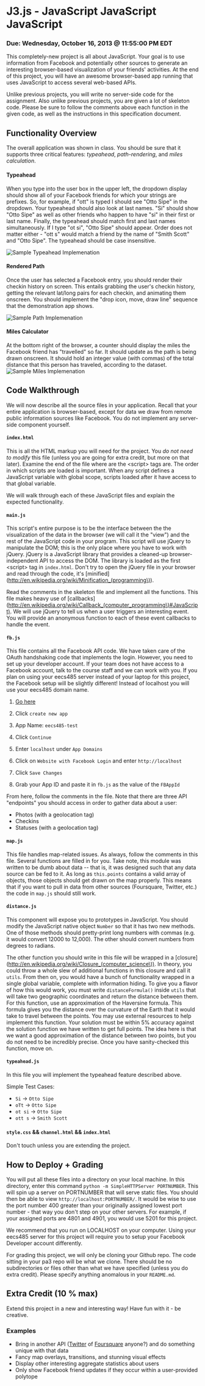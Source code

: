 # J3.js - JavaScript JavaScript JavaScript

### Due: Wednesday, October 16, 2013 @ 11:55:00 PM EDT

This completely-new project is all about JavaScript. Your goal
is to use information from Facebook and potentially other sources to
generate an interesting browser-based visualization of your friends'
activities.  At the end of this project, you will have an awesome
browser-based app running that uses JavaScript to access several
web-based APIs.  

Unlike previous projects, you will write no server-side code for the
assignment.  Also unlike previous projects, you are given a lot of skeleton code.
Please be sure to follow the comments above each function in the given
code, as well as the instructions in this specification document.


## Functionality Overview

The overall application was shown in class.  You should be sure that
it supports three critical features: *typeahead*, *path-rendering*,
and *miles calculation*.


#### Typeahead

When you type into the user box in the upper left, the dropdown display should
show all of your Facebook friends for which your strings are prefixes.
So, for example, if "ott" is typed I should see "Otto Sipe" in the dropdown. Your typeahead should also look at last names. "Si" should show "Otto Sipe" as well as other friends who happen to have "si" in their first or last name. Finally, the typeahead should match first and last names simultaneously. If I type "ot si", "Otto Sipe" should appear. Order does not matter either - "ott s" would match a friend by the name of "Smith Scott" and "Otto Sipe". The typeahead should be case insensitive.


![Sample Typeahead Implemenation](http://i.imgur.com/m0BBZ8X.png)

#### Rendered Path

Once the user has selected a Facebook entry, you should render their
checkin history on screen.  This entails grabbing the user's checkin
history, getting the relevant lat/long pairs for each checkin, and
animating them onscreen.  You should implement the "drop icon, move,
draw line" sequence that the demonstration app shows.

![Sample Path Implemenation](http://i.imgur.com/dTbzBUJ.jpg)

#### Miles Calculator

At the bottom right of the browser, a counter should display the miles
the Facebook friend has "travelled" so far.  It should update as the
path is being drawn onscreen. It should hold an integer value (with
commas) of the total distance that this person has traveled, according
to the dataset.  
![Sample Miles Implemenation](http://i.imgur.com/DjSD9SY.png)


## Code Walkthrough

We will now describe all the source files in your application.  Recall
that your entire application is browser-based, except for data we draw
from remote public information sources like Facebook.  You do not
implement any server-side component yourself.

#### `index.html`

This is all the HTML markup you will need for the project. You <i>do
not need to modify</i> this file (unless you are going for extra
credit, but more on that later). Examine the end of the file where are
the \<script\> tags are. The order in which scripts are loaded is
important. When any script defines a JavaScript variable with global
scope, scripts loaded after it have access to that global variable.

We
will walk through each of these JavaScript files and explain the
expected functionality. 

#### `main.js`

This script's entire purpose is to be the interface between the the
visualization of the data in the browser (we will call it the "view")
and the rest of the JavaScript code in your program. This script will
use jQuery to manipulate the DOM; this is the only place where you
have to work with jQuery. jQuery is a JavaScript library that provides
a cleaned-up browser-independent API to access the DOM. The library is
loaded as the first \<script\> tag in `index.html`. Don't try to open
the jQuery file in your browser and read through the code, it's
[minified](http://en.wikipedia.org/wiki/Minification_(programming\)). 

Read the comments in the skeleton file and implement all the
functions. This file makes heavy use of
[callbacks](http://en.wikipedia.org/wiki/Callback_(computer_programming\)#JavaScript). We
will use jQuery to tell us when a user triggers an interesting event. You will provide an anonymous function to each of these event callbacks to handle the event.


#### `fb.js`

This file contains all the Facebook API code. We have taken care of
the OAuth handshaking code that implements the login.  However, you need to set up your developer account. If your team does not have access to a Facebook account, talk to the course staff and we can work with you. If you plan on using your eecs485 server instead of your laptop for this project, the Facebook setup will be slightly different! Instead of localhost you will use your eecs485 domain name.

1) [Go here](https://developers.facebook.com/apps)

2) Click `create new app`

3) App Name: `eecs485-test`

4) Click `Continue`

5) Enter `localhost` under `App Domains`

6) Click on `Website with Facebook Login` and enter `http://localhost`

7) Click `Save Changes`

8) Grab your App ID and paste it in `fb.js` as the value of the `FBAppId`

From here, follow the comments in the file. Note that there are three
API "endpoints" you should access in order to gather data about a user:

* Photos (with a geolocation tag)
* Checkins
* Statuses (with a geolocation tag)

#### `map.js`

This file handles map-related issues.  As always, follow the comments
in this file. Several functions are filled in for you. Take note, this
module was written to be dumb about data -- that is, it was designed
such that any data source can be fed to it. As long as `this.points`
contains a valid array of objects, those objects should get drawn on
the map properly. This means that if you want to pull in data from
other sources (Foursquare, Twitter, etc.) the code in `map.js` should
still work.

#### `distance.js`

This component will expose you to prototypes in JavaScript. You should modify the JavaScript native object `Number` so that it has two new methods. One of those methods should pretty-print long numbers with commas (e.g. it would convert 12000 to 12,000). The other should convert numbers from degrees to radians.

The other function you should write in this file will be wrapped in a
[closure](http://en.wikipedia.org/wiki/Closure_(computer_science\)). In
theory, you could throw a whole slew of additional functions in this
closure and call it `utils`. From then on, you would have a bunch of
functionality wrapped in a single global variable, complete with
information hiding. To give you a flavor of how this would work, you
must write `distanceFormula()` inside `utils` that will take two
geographic coordinates and return the distance between them. For this
function, use an approximation of the Haversine formula. This formula
gives you the distance over the curvature of the Earth that it would
take to travel between the points. You may use external resources to
help implement this function. Your solution must be within 5% accuracy
against the solution function we have written to get full points. The
idea here is that we want a good approximation of the distance between
two points, but you do not need to be incredibly precise.
Once you have sanity-checked this function, move on.

#### `typeahead.js`
In this file you will implement the typeahead feature described above.

Simple Test Cases:

* `Si` -> `Otto Sipe`
* `oTt` -> `Otto Sipe`
* `ot si` -> `Otto Sipe`
* `ott s` -> `Smith Scott`

#### `style.css` && `channel.html` && `index.html`

Don't touch unless you are extending the project.

## How to Deploy + Grading

You will put all these files into a directory on your local machine. In this directory, enter this command `python -m SimpleHTTPServer PORTNUMBER`. This will spin up a server on PORTNUMBER that will serve static files. You should then be able to view `http://localhost:PORTNUMBER/`. It would be wise to use the port number 400 greater than your originally assigned lowest port number - that way you don't step on your other servers. For example, if your assigned ports are 4801 and 4901, you would use 5201 for this project.

We recommend that you run on LOCALHOST on your computer. Using your eecs485 server for this project will require you to setup your Facebook Developer account differently.

For grading this project, we will only be cloning your Github repo. The code sitting in your pa3 repo will be what we clone. There should be no subdirectories or files other than what we have specified (unless you do extra credit). Please specify anything anomalous in your `README.md`.

## Extra Credit (10 % max)

Extend this project in a new and interesting way! Have fun with it - be creative.

### Examples

* Bring in another API ([Twitter](https://dev.twitter.com/docs/api/1.1) of [Foursquare](https://developer.foursquare.com/docs/explore) anyone?) and do something unique with that data
* Fancy map overlays, transitions, and stunning visual effects
* Display other interesting aggregate statistics about users
* Only show Facebook friend updates if they occur within a user-provided polytope

